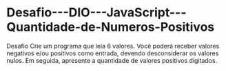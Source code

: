 # Desafio---DIO---JavaScript---Quantidade-de-Numeros-Positivos
Desafio Crie um programa que leia 6 valores. Você poderá receber valores negativos e/ou positivos como entrada, devendo desconsiderar os valores nulos. Em seguida, apresente a quantidade de valores positivos digitados.
